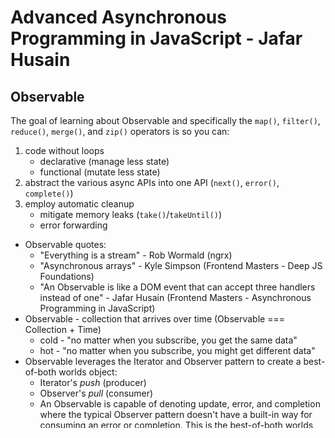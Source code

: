 # Advanced Asynchronous Programming in JavaScript - Jafar Husain

## Observable
The goal of learning about Observable and specifically the `map()`, `filter()`, `reduce()`, `merge()`, and `zip()` operators is so you can:
1. code without loops
    - declarative (manage less state)
    - functional (mutate less state)
2. abstract the various async APIs into one API (`next()`, `error()`, `complete()`)
3. employ automatic cleanup
    - mitigate memory leaks (`take()`/`takeUntil()`)
    - error forwarding

- Observable quotes:
  - "Everything is a stream" - Rob Wormald (ngrx)
  - "Asynchronous arrays" - Kyle Simpson (Frontend Masters - Deep JS Foundations)
  - "An Observable is like a DOM event that can accept three handlers instead of one" - Jafar Husain (Frontend Masters - Asynchronous Programming in JavaScript)
- Observable - collection that arrives over time (Observable === Collection + Time)
  - cold - "no matter when you subscribe, you get the same data"
  - hot - "no matter when you subscribe, you might get different data"
- Observable leverages the Iterator and Observer pattern to create a best-of-both worlds object:
  - Iterator's *push* (producer)
  - Observer's *pull* (consumer)
  - An Observable is capable of denoting update, error, and completion where the typical Observer pattern doesn't have a built-in way for consuming an error or completion. This is the best-of-both worlds aspect that an Observable solves.
- Observables can model events, async server requests, animations, and data/arrays in a simplified and uniform way, this is the win. They enable a unified programming model for transforming any collection. Observables push data while providing a mechanism for an observer to pull and consume the changes:
  - push
    - `next(payload)` - observer's update callback
    - `error(error)` - observer's error callback
    - `complete()` - observer's complete callback
  - pull
    - `forEach(observer)` - observer's subscribtion/unsubscription hook for update, error, and completion changes
      - `observer = { onNext: updateCb, onError: errorCb, onComplete: completeCb }`
      
## Observable of Observables Flattening Strategies

Main three flattening strategies:
1. `concatAll` - observable of observables that mitigates race conditions by ensuring async sequence is respected (similar to flattening a 2D array)
2. `mergeAll` - observable of observables like `concatAll` but sequence is ignored in favor of first-come, first-served
3. `switchLatest` - observable of observables like `concatAll` where dispatches of observables dispose those prior (replaces state machines)
    - "Instead of building a machine with a bunch of moving parts to compute an answer, we're going to write the answer... were' going to do this declaratively" - Jafar Husain.
  
Thought process:
- n-dimensional nesting process (same process for Arrays)
  1. `map()` until you have an identifier bound to every value you need
  2. flatten by n-1 nested levels with (usually `concatAll()`)
- `concatMap()` n-1 nested with 1 `map()` as last nested operation is the functional version of a nested forEach
- `zip()` - useful flattening approach acting as a `map()` of two arrays at each index (even for len 1 arrays)

## Additional Helper Operators
- `take()` - updates n number of times (once by default) and then automatically unsubscribes
- `takeUntil` - utility for composing a source observable with a stop observable that auto disposes when the stop observable dispatches (`onNext` or `onComplete`)
- `throttle` - delays updates
- `retry()` - retries on error
- `doAction()` - ensure a synchronous side-effect occurs as part of an observable's `forEach()` execution
 
## Implementation Process
1. Think about any change as a collection of changes over time (a stream)
2. Compose and operate over the stream(s)
3. Flatten the composition and implement the desired side-effect
4. Ensure proper cleanup operator is used (if applicable)
